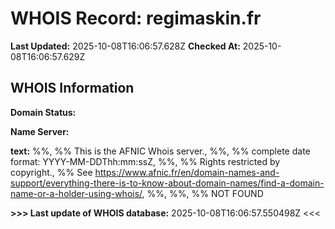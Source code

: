 # WHOIS Record: regimaskin.fr

**Last Updated:** 2025-10-08T16:06:57.628Z
**Checked At:** 2025-10-08T16:06:57.629Z

## WHOIS Information

**Domain Status:** 

**Name Server:** 

**text:** %%, %% This is the AFNIC Whois server., %%, %% complete date format: YYYY-MM-DDThh:mm:ssZ, %%, %% Rights restricted by copyright., %% See https://www.afnic.fr/en/domain-names-and-support/everything-there-is-to-know-about-domain-names/find-a-domain-name-or-a-holder-using-whois/, %%, %%, %% NOT FOUND

**>>> Last update of WHOIS database:** 2025-10-08T16:06:57.550498Z <<<

